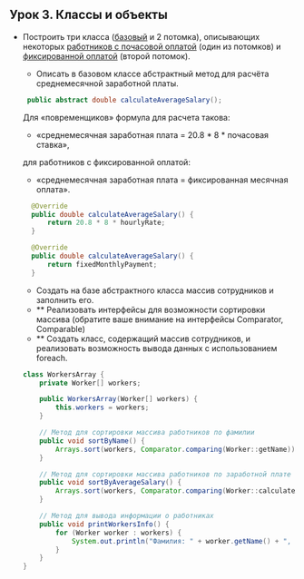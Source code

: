 ## Урок 3. Классы и объекты

- Построить три класса ([базовый](src/main/java/ru/geekbrains/core/lesson3/Human.java) и 2 потомка), описывающих некоторых [работников с почасовой оплатой](src/main/java/ru/geekbrains/core/lesson3/Freelancer.java) (один из потомков) и [фиксированной оплатой](src/main/java/ru/geekbrains/core/lesson3/Worker.java) (второй потомок).
  - Описать в базовом классе абстрактный метод для расчёта среднемесячной заработной платы.
  ```java
   public abstract double calculateAverageSalary();
  ```
  Для «повременщиков» формула для расчета такова: 
    - «среднемесячная заработная плата = 20.8 * 8 * почасовая ставка», 
  
  для работников с фиксированной оплатой: 
    - «среднемесячная заработная плата = фиксированная месячная оплата».
  
  ```java
    @Override
    public double calculateAverageSalary() {
        return 20.8 * 8 * hourlyRate;
    }
  
    @Override
    public double calculateAverageSalary() {
        return fixedMonthlyPayment;
    }
  ```
  - Создать на базе абстрактного класса массив сотрудников и заполнить его.
  - ** Реализовать интерфейсы для возможности сортировки массива (обратите ваше внимание на интерфейсы Comparator, Comparable)
  - ** Создать класс, содержащий массив сотрудников, и реализовать возможность вывода данных с использованием foreach.
  ```java
  class WorkersArray {
      private Worker[] workers;
  
      public WorkersArray(Worker[] workers) {
          this.workers = workers;
      }
  
      // Метод для сортировки массива работников по фамилии
      public void sortByName() {
          Arrays.sort(workers, Comparator.comparing(Worker::getName));
      }
  
      // Метод для сортировки массива работников по заработной плате
      public void sortByAverageSalary() {
          Arrays.sort(workers, Comparator.comparing(Worker::calculateAverageSalary));
      }
  
      // Метод для вывода информации о работниках
      public void printWorkersInfo() {
          for (Worker worker : workers) {
              System.out.println("Фамилия: " + worker.getName() + ", Средняя зарплата: " + worker.calculateAverageSalary());
          }
      }
  }
  ```

